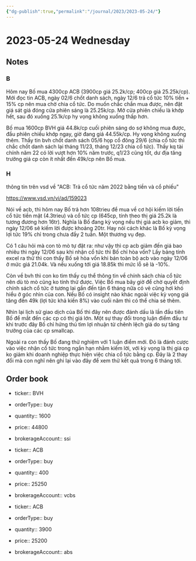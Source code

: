 ```yaml
---
{"dg-publish":true,"permalink":"/journal/2023/2023-05-24/"}
---
```


# 2023-05-24 Wednesday

## Notes

### B

Hôm nay Bố mua 4300cp ACB (3900cp giá 25.2k/cp; 400cp giá 25.25k/cp). Mới đọc tin ACB, ngày 02/6 chốt danh sách, ngày 12/6 trả cổ tức 10% tiền + 15% cp nên mua chờ chia cổ tức. Do muốn chắc chắn mua được, nên đặt giá sát giá đóng cửa phiên sáng là 25.25k/cp. Mở cửa phiên chiều là khớp hết, sau đó xuống 25.1k/cp hy vọng không xuống thấp hơn.

Bố mua 1600cp BVH giá 44.8k/cp cuối phiên sáng do sợ không mua được, đầu phiên chiều khớp ngay, giờ đang giá 44.55k/cp. Hy vọng không xuống thêm. Thấy tin bvh chốt danh sách 05/6 họp cổ đông 29/6 (chia cổ tức thì chắc chốt danh sách lại tháng 11/23, tháng 12/23 chia cổ tức). Thấy kq tài chính năm 22 có lời vượt hơn 10% năm trước, q1/23 cũng tốt, dư địa tăng trưởng giá cp còn ít nhất đến 49k/cp nên Bố mua.

### H

thông tin trên vsd về "ACB: Trả cổ tức năm 2022 bằng tiền và cổ phiếu"

https://www.vsd.vn/vi/ad/159023

Nói về acb, thì hôm nay Bố trả hơn 108trieu để mua về cơ hội kiếm lời tiền cổ tức tiền mặt (4.3trieu) và cổ tức cp (645cp, tính theo thị giá 25.2k là tương đương hơn 16tr). Nghĩa là Bố đang kỳ vọng nếu thị giá acb ko giảm, thì ngày 12/06 sẽ kiếm lời được khoảng 20tr. Hay nói cách khác là Bố kỳ vọng lợi tức 19% chỉ trong chưa đầy 2 tuần. Một thương vụ đẹp.

Có 1 câu hỏi mà con tò mò tự đặt ra: như vậy thì cp acb giảm đến giá bao nhiêu thì ngày 12/06 sau khi nhận cổ tức thì Bố chỉ hòa vốn? Lấy bảng tính excel ra thử thì con thấy Bố sẽ hòa vốn khi bán toàn bộ acb vào ngày 12/06 ở mức giá 21.04k. Và nếu xuống tới giá 18.85k thì mức lỗ sẽ là -10%.

Còn về bvh thì con ko tìm thấy cụ thể thông tin về chính sách chia cổ tức nên dù tò mò cũng ko tính thử được. Việc Bố mua bây giờ để chờ quyết định chính sách cổ tức ở tương lai gần đến tận 6 tháng nữa có vẻ cũng hơi khó hiểu ở góc nhìn của con. Nếu Bố có insight nào khác ngoài việc kỳ vọng giá tăng đến 49k (lợi tức khả kiến 8%) vào cuối năm thì có thể chia sẻ thêm.

Nhìn lại lịch sử giao dịch của Bố thì đây nên được đánh dấu là lần đầu tiên Bố để mắt đến các cp có thị giá lớn. Một sự thay đổi trong luận điểm đầu tư khi trước đây Bố chỉ hứng thú tìm lợi nhuận từ chênh lệch giá do sự tăng trưởng của các cp smallcap. 

Ngoài ra con thấy Bố đang thử nghiệm với 1 luận điểm mới. Đó là đánh cược vào việc nhận cổ tức trong ngắn hạn nhằm kiếm lời, với kỳ vọng là thị giá cp ko giảm khi doanh nghiệp thực hiện việc chia cổ tức bằng cp. Đây là 2 thay đổi mà con nghĩ nên ghi lại vào đây để xem thử kết quả trong 6 tháng tới.

## Order book

- ticker:: BVH
- orderType:: buy
- quantity:: 1600
- price:: 44800
- brokerageAccount:: ssi

- ticker:: ACB
- orderType:: buy
- quantity:: 400
- price:: 25250
- brokerageAccount:: vcbs

- ticker:: ACB
- orderType:: buy
- quantity:: 3900
- price:: 25200
- brokerageAccount:: abs